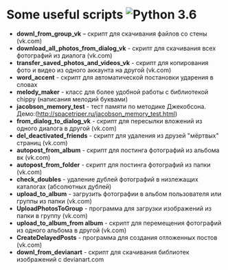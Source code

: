 
Some useful scripts ![Python 3.6](https://pp.userapi.com/c846523/v846523407/b716d/N3RXKWFcPS0.jpg)
======
* **downl_from_group_vk** – скрипт для скачивания файлов со стены (vk.com)
* **download_all_photos_from_dialog_vk** - скрипт для скачивания всех фотографий из диалога (vk.com)
* **transfer_saved_photos_and_videos_vk** - скрипт для копирования фото и видео из одного аккаунта на другой (vk.com)
* **word_accent** - скрипт для автоматической постановки ударения в словах
* **melody_maker** - класс для более удобной работы с библиотекой chippy (написания мелодий буквами)
* **jacobson_memory_test** - тест памяти по методике Джекобсона. Демо:(http://spacetriper.ru/jacobson_memory_test.html)
* **from_dialog_to_dialog_vk** - скрипт для пересылки вложений из одного диалога в другой (vk.com)
* **del_deactivated_friends** - скрипт для удаления из друзей "мёртвых" страниц (vk.com)
* **autopost_from_album** - скрипт для постинга фотографий из альбома вк (vk.com)
* **autopost_from_folder** - скрипт для постинга фотографий из папки (vk.com)
* **check_doubles** - удаление дублей фотографий в низлежащих каталогах (абсолютных дублей)
* **upload_to_album** - загрузить фотографии в альбом пользователя или группы из папки (vk.com)
* **UploadPhotosToGroup** - программа для загрузки изображений из папки в группу (vk.com)
* **upload_to_album_from album** - скрипт для перемещения фотографий из одного альбома в другой (vk.com)
* **CreateDelayedPosts** - программа для создания отложенных постов (vk.com)
* **downl_from_devianart** - скрипт для скачивания библиотек изображений с devianart.com
